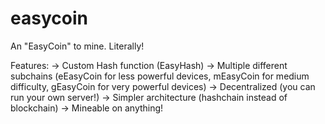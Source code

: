 # easycoin
An "EasyCoin" to mine.
Literally!

Features:
-> Custom Hash function (EasyHash)
-> Multiple different subchains (eEasyCoin for less powerful devices, mEasyCoin for medium difficulty, gEasyCoin for very powerful devices)
-> Decentralized (you can run your own server!)
-> Simpler architecture (hashchain instead of blockchain)
-> Mineable on anything!
